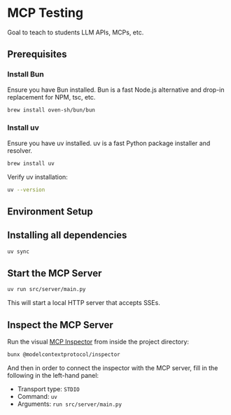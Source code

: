 # MCP Testing

Goal to teach to students LLM APIs, MCPs, etc.

## Prerequisites

### Install Bun

Ensure you have Bun installed. Bun is a fast Node.js alternative and drop-in replacement for NPM, tsc, etc.

```sh
brew install oven-sh/bun/bun
```

### Install uv

Ensure you have uv installed. uv is a fast Python package installer and resolver.

```sh
brew install uv
```

Verify uv installation:

```sh
uv --version
```

## Environment Setup

## Installing all dependencies

```sh
uv sync
```

## Start the MCP Server

```sh
uv run src/server/main.py
```

This will start a local HTTP server that accepts SSEs.

## Inspect the MCP Server

Run the visual [MCP Inspector](https://github.com/modelcontextprotocol/inspector) from inside the project directory:

```sh
bunx @modelcontextprotocol/inspector
```

And then in order to connect the inspector with the MCP server, fill in the following in the left-hand panel:

- Transport type: `STDIO`
- Command: `uv`
- Arguments: `run src/server/main.py`
